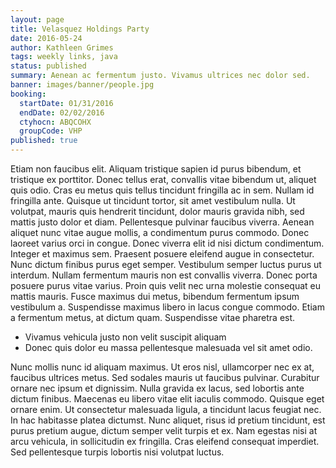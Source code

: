 ```yaml
---
layout: page
title: Velasquez Holdings Party
date: 2016-05-24
author: Kathleen Grimes
tags: weekly links, java
status: published
summary: Aenean ac fermentum justo. Vivamus ultrices nec dolor sed.
banner: images/banner/people.jpg
booking:
  startDate: 01/31/2016
  endDate: 02/02/2016
  ctyhocn: ABQCOHX
  groupCode: VHP
published: true
---
```

Etiam non faucibus elit. Aliquam tristique sapien id purus bibendum, et tristique ex porttitor. Donec tellus erat, convallis vitae bibendum ut, aliquet quis odio. Cras eu metus quis tellus tincidunt fringilla ac in sem. Nullam id fringilla ante. Quisque ut tincidunt tortor, sit amet vestibulum nulla. Ut volutpat, mauris quis hendrerit tincidunt, dolor mauris gravida nibh, sed mattis justo dolor et diam. Pellentesque pulvinar faucibus viverra. Aenean aliquet nunc vitae augue mollis, a condimentum purus commodo. Donec laoreet varius orci in congue. Donec viverra elit id nisi dictum condimentum.
Integer et maximus sem. Praesent posuere eleifend augue in consectetur. Nunc dictum finibus purus eget semper. Vestibulum semper luctus purus ut interdum. Nullam fermentum mauris non est convallis viverra. Donec porta posuere purus vitae varius. Proin quis velit nec urna molestie consequat eu mattis mauris. Fusce maximus dui metus, bibendum fermentum ipsum vestibulum a. Suspendisse maximus libero in lacus congue commodo. Etiam a fermentum metus, at dictum quam. Suspendisse vitae pharetra est.

* Vivamus vehicula justo non velit suscipit aliquam
* Donec quis dolor eu massa pellentesque malesuada vel sit amet odio.

Nunc mollis nunc id aliquam maximus. Ut eros nisl, ullamcorper nec ex at, faucibus ultrices metus. Sed sodales mauris ut faucibus pulvinar. Curabitur ornare nec ipsum et dignissim. Nulla gravida ex lacus, sed lobortis ante dictum finibus. Maecenas eu libero vitae elit iaculis commodo. Quisque eget ornare enim. Ut consectetur malesuada ligula, a tincidunt lacus feugiat nec. In hac habitasse platea dictumst. Nunc aliquet, risus id pretium tincidunt, est purus pretium augue, dictum semper velit turpis et ex. Nam egestas nisi at arcu vehicula, in sollicitudin ex fringilla. Cras eleifend consequat imperdiet. Sed pellentesque turpis lobortis nisi volutpat luctus.

